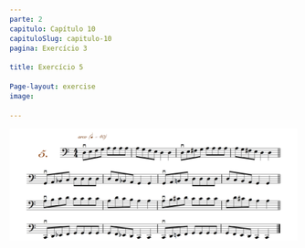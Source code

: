 ```yaml
---
parte: 2
capitulo: Capítulo 10
capituloSlug: capitulo-10
pagina: Exercício 3

title: Exercício 5

Page-layout: exercise
image:

---
```


<img src="/assets/graphics/content/2_3_1_5.png"/>

